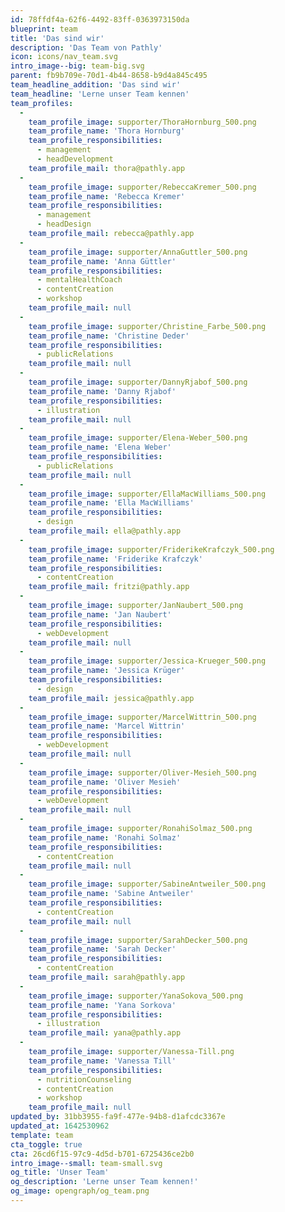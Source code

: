 ```yaml
---
id: 78ffdf4a-62f6-4492-83ff-0363973150da
blueprint: team
title: 'Das sind wir'
description: 'Das Team von Pathly'
icon: icons/nav_team.svg
intro_image--big: team-big.svg
parent: fb9b709e-70d1-4b44-8658-b9d4a845c495
team_headline_addition: 'Das sind wir'
team_headline: 'Lerne unser Team kennen'
team_profiles:
  -
    team_profile_image: supporter/ThoraHornburg_500.png
    team_profile_name: 'Thora Hornburg'
    team_profile_responsibilities:
      - management
      - headDevelopment
    team_profile_mail: thora@pathly.app
  -
    team_profile_image: supporter/RebeccaKremer_500.png
    team_profile_name: 'Rebecca Kremer'
    team_profile_responsibilities:
      - management
      - headDesign
    team_profile_mail: rebecca@pathly.app
  -
    team_profile_image: supporter/AnnaGuttler_500.png
    team_profile_name: 'Anna Güttler'
    team_profile_responsibilities:
      - mentalHealthCoach
      - contentCreation
      - workshop
    team_profile_mail: null
  -
    team_profile_image: supporter/Christine_Farbe_500.png
    team_profile_name: 'Christine Deder'
    team_profile_responsibilities:
      - publicRelations
    team_profile_mail: null
  -
    team_profile_image: supporter/DannyRjabof_500.png
    team_profile_name: 'Danny Rjabof'
    team_profile_responsibilities:
      - illustration
    team_profile_mail: null
  -
    team_profile_image: supporter/Elena-Weber_500.png
    team_profile_name: 'Elena Weber'
    team_profile_responsibilities:
      - publicRelations
    team_profile_mail: null
  -
    team_profile_image: supporter/EllaMacWilliams_500.png
    team_profile_name: 'Ella MacWilliams'
    team_profile_responsibilities:
      - design
    team_profile_mail: ella@pathly.app
  -
    team_profile_image: supporter/FriderikeKrafczyk_500.png
    team_profile_name: 'Friderike Krafczyk'
    team_profile_responsibilities:
      - contentCreation
    team_profile_mail: fritzi@pathly.app
  -
    team_profile_image: supporter/JanNaubert_500.png
    team_profile_name: 'Jan Naubert'
    team_profile_responsibilities:
      - webDevelopment
    team_profile_mail: null
  -
    team_profile_image: supporter/Jessica-Krueger_500.png
    team_profile_name: 'Jessica Krüger'
    team_profile_responsibilities:
      - design
    team_profile_mail: jessica@pathly.app
  -
    team_profile_image: supporter/MarcelWittrin_500.png
    team_profile_name: 'Marcel Wittrin'
    team_profile_responsibilities:
      - webDevelopment
    team_profile_mail: null
  -
    team_profile_image: supporter/Oliver-Mesieh_500.png
    team_profile_name: 'Oliver Mesieh'
    team_profile_responsibilities:
      - webDevelopment
    team_profile_mail: null
  -
    team_profile_image: supporter/RonahiSolmaz_500.png
    team_profile_name: 'Ronahi Solmaz'
    team_profile_responsibilities:
      - contentCreation
    team_profile_mail: null
  -
    team_profile_image: supporter/SabineAntweiler_500.png
    team_profile_name: 'Sabine Antweiler'
    team_profile_responsibilities:
      - contentCreation
    team_profile_mail: null
  -
    team_profile_image: supporter/SarahDecker_500.png
    team_profile_name: 'Sarah Decker'
    team_profile_responsibilities:
      - contentCreation
    team_profile_mail: sarah@pathly.app
  -
    team_profile_image: supporter/YanaSokova_500.png
    team_profile_name: 'Yana Sorkova'
    team_profile_responsibilities:
      - illustration
    team_profile_mail: yana@pathly.app
  -
    team_profile_image: supporter/Vanessa-Till.png
    team_profile_name: 'Vanessa Till'
    team_profile_responsibilities:
      - nutritionCounseling
      - contentCreation
      - workshop
    team_profile_mail: null
updated_by: 31bb3955-fa9f-477e-94b8-d1afcdc3367e
updated_at: 1642530962
template: team
cta_toggle: true
cta: 26cd6f15-97c9-4d5d-b701-6725436ce2b0
intro_image--small: team-small.svg
og_title: 'Unser Team'
og_description: 'Lerne unser Team kennen!'
og_image: opengraph/og_team.png
---
```

